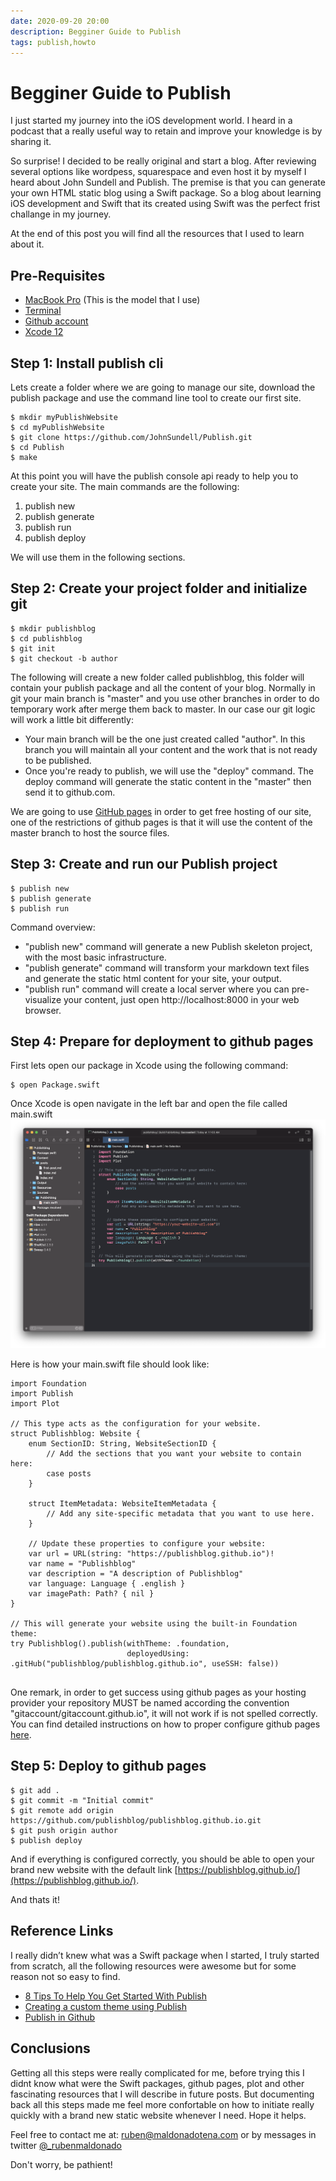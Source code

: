 ```yaml
---
date: 2020-09-20 20:00
description: Begginer Guide to Publish
tags: publish,howto
---
```


# Begginer Guide to Publish

I just started my journey into the iOS development world. I heard in a podcast that a really useful way to retain and improve your knowledge is by sharing it. 

So surprise! I decided to be really original and start a blog. After reviewing several options like wordpess, squarespace and even host it by myself I heard about John Sundell and Publish. The premise is that you can generate your own HTML static blog using a Swift package. So a blog about learning iOS development and Swift that its created using Swift was the perfect frist challange in my journey.

At the end of this post you will find all the resources that I used to learn about it.

## Pre-Requisites
- [MacBook Pro](https://www.apple.com/shop/buy-mac/macbook-pro/16-inch) (This is the model that I use)
- [Terminal](https://support.apple.com/guide/terminal/open-or-quit-terminal-apd5265185d-f365-44cb-8b09-71a064a42125/mac)
- [Github account](https://github.com/join?ref_cta=Sign+up&ref_loc=header+logged+out&ref_page=%2F&source=header-home)
- [Xcode 12](https://developer.apple.com/xcode/)


## Step 1: Install publish cli

Lets create a folder where we are going to manage our site, download the publish package and use the command line tool to create our first site.

```
$ mkdir myPublishWebsite
$ cd myPublishWebsite
$ git clone https://github.com/JohnSundell/Publish.git
$ cd Publish
$ make
```

At this point you will have the publish console api ready to help you to create your site. The main commands are the following:

1) publish new 
2) publish generate
3) publish run
4) publish deploy

We will use them in the following sections.


## Step 2: Create your project folder and initialize git
```
$ mkdir publishblog
$ cd publishblog
$ git init
$ git checkout -b author
```

The following will create a new folder called publishblog, this folder will contain your publish package and all the content of your blog. Normally in git your main branch is "master" and you use other branches in order to do temporary work after merge them back to master. In our case our git logic will work a little bit differently:

- Your main branch will be the one just created called "author". In this branch you will maintain all your content and the work that is not ready to be published.
- Once you're ready to publish, we will use the "deploy" command. The deploy command will generate the static content in the "master" then send it to github.com.

We are going to use [GitHub pages](https://pages.github.com/) in order to get free hosting of our site, one of the restrictions of github pages is that it will use the content of the master branch to host the source files. 


## Step 3: Create and run our Publish project
```
$ publish new
$ publish generate
$ publish run
```
Command overview:
- "publish new" command will generate a new Publish skeleton project, with the most basic infrastructure.
- "publish generate" command will transform your markdown text files and generate the static html content for your site, your output.
- "publish run" command will create a local server where you can pre-visualize your content, just open http://localhost:8000 in your web browser.



## Step 4: Prepare for deployment to github pages
First lets open our package in Xcode using the following command:
```
$ open Package.swift
```
Once Xcode is open navigate in the left bar and open the file called main.swift 
![xcode package](/images/20200919_publish_howtosetup_02_xcode.png)

Here is how your main.swift file should look like:
```
import Foundation
import Publish
import Plot

// This type acts as the configuration for your website.
struct Publishblog: Website {
    enum SectionID: String, WebsiteSectionID {
        // Add the sections that you want your website to contain here:
        case posts
    }

    struct ItemMetadata: WebsiteItemMetadata {
        // Add any site-specific metadata that you want to use here.
    }

    // Update these properties to configure your website:
    var url = URL(string: "https://publishblog.github.io")!
    var name = "Publishblog"
    var description = "A description of Publishblog"
    var language: Language { .english }
    var imagePath: Path? { nil }
}

// This will generate your website using the built-in Foundation theme:
try Publishblog().publish(withTheme: .foundation,
                          deployedUsing: .gitHub("publishblog/publishblog.github.io", useSSH: false))


```
One remark, in order to get success using github pages as your hosting provider your repository MUST be named according the convention "gitaccount/gitaccount.github.io", it will not work if is not spelled correctly. You can find detailed instructions on how to proper configure github pages [here](https://guides.github.com/features/pages/).

## Step 5: Deploy to github pages

```
$ git add .
$ git commit -m "Initial commit" 
$ git remote add origin https://github.com/publishblog/publishblog.github.io.git
$ git push origin author
$ publish deploy
```
And if everything is configured correctly, you should be able to open your brand new website with the default link [https://publishblog.github.io/](https://publishblog.github.io/).

And thats it!


## Reference Links
I really didn’t knew what was a Swift package when I started, I truly started from scratch, all the following resources were awesome but for some reason not so easy to find.

- [8 Tips To Help You Get Started With Publish](https://briancoyner.github.io/articles/2020-02-25-cocoaheads_publish_notes/)
- [Creating a custom theme using Publish](https://www.russellgordon.ca/tutorials/creating-a-custom-theme-using-publish/)
- [Publish in Github](https://github.com/JohnSundell/Publish)



## Conclusions
Getting all this steps were really complicated for me, before trying this I didnt know what were the Swift packages, github pages, plot and other fascinating resources that I will describe in future posts. But documenting back all this steps made me feel more confortable on how to initiate really quickly with a brand new static website whenever I need. Hope it helps.

Feel free to contact me at: ruben@maldonadotena.com or by messages in twitter [@_rubenmaldonado](https://twitter.com/_rubenmaldonado)

Don't worry, be pathient!




